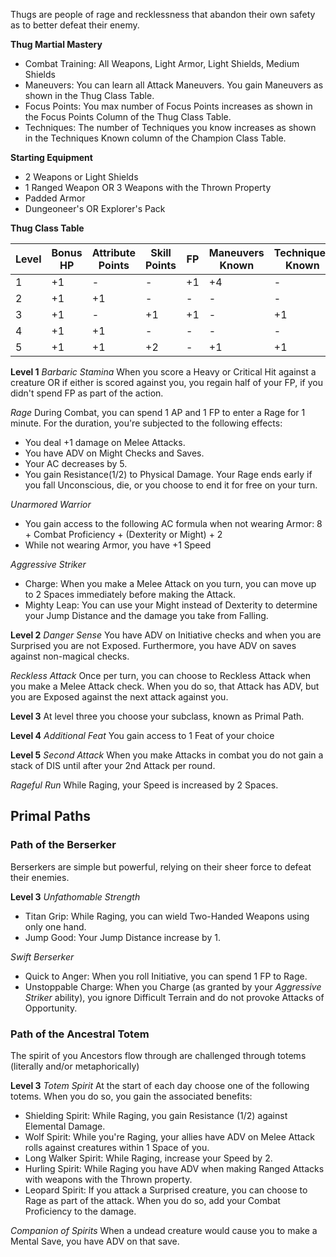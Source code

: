 Thugs are people of rage and recklessness that abandon their own safety as to better defeat their enemy. 

**Thug Martial Mastery**
- Combat Training: All Weapons, Light Armor, Light Shields, Medium Shields
- Maneuvers: You can learn all Attack Maneuvers. You gain Maneuvers as shown in the Thug Class Table.
- Focus Points: You max number of Focus Points increases as shown in the Focus Points Column of the Thug Class Table.
- Techniques: The number of Techniques you know increases as shown in the Techniques Known column of the Champion Class Table.

**Starting Equipment**
- 2 Weapons or Light Shields
- 1 Ranged Weapon OR 3 Weapons with the Thrown Property
- Padded Armor
- Dungeoneer's OR Explorer's Pack

**Thug Class Table**

| Level | Bonus HP | Attribute Points | Skill Points | FP  | Maneuvers Known | Techniques Known |
| ----- | -------- | ---------------- | ------------ | --- | --------------- | ---------------- |
| 1     | +1       | -                | -            | +1  | +4              | -                |
| 2     | +1       | +1               | -            | -   | -               | -                |
| 3     | +1       | -                | +1           | +1  | -               | +1               |
| 4     | +1       | +1               | -            | -   | -               | -                |
| 5     | +1       | +1               | +2           | -   | +1              | +1               |

**Level 1**
*Barbaric Stamina*
When you score a Heavy or Critical Hit against a creature OR if either is scored against you, you regain half of your FP, if you didn't spend FP as part of the action. 

*Rage*
During Combat, you can spend 1 AP and 1 FP to enter a Rage for 1 minute. For the duration, you're subjected to the following effects:
- You deal +1 damage on Melee Attacks.
- You have ADV on Might Checks and Saves.
- Your AC decreases by 5.
- You gain Resistance(1/2) to Physical Damage.
Your Rage ends early if you fall Unconscious, die, or you choose to end it for free on your turn. 

*Unarmored Warrior*
- You gain access to the following AC formula when not wearing Armor: 8 + Combat Proficiency + (Dexterity or Might) + 2 
- While not wearing Armor, you have +1 Speed

*Aggressive Striker*
- Charge: When you make a Melee Attack on you turn, you can move up to 2 Spaces immediately before making the Attack.
- Mighty Leap: You can use your Might instead of Dexterity to determine your Jump Distance and the damage you take from Falling. 

**Level 2**
*Danger Sense*
You have ADV on Initiative checks and when you are Surprised you are not Exposed. Furthermore, you have ADV on saves against non-magical checks.

*Reckless Attack*
Once per turn, you can choose to Reckless Attack when you make a Melee Attack check. When you do so, that Attack has ADV, but you are Exposed against the next attack against you. 

**Level 3**
At level three you choose your subclass, known as Primal Path. 

**Level 4**
*Additional Feat*
You gain access to 1 Feat of your choice

**Level 5**
*Second Attack*
When you make Attacks in combat you do not gain a stack of DIS until after your 2nd Attack per round.

*Rageful Run*
While Raging, your Speed is increased by 2 Spaces.

## Primal Paths
### Path of the Berserker
Berserkers are simple but powerful, relying on their sheer force to defeat their enemies.

**Level 3**
*Unfathomable Strength*
- Titan Grip: While Raging, you can wield Two-Handed Weapons using only one hand.
- Jump Good: Your Jump Distance increase by 1.

*Swift Berserker*
- Quick to Anger: When you roll Initiative, you can spend 1 FP to Rage.
- Unstoppable Charge: When you Charge (as granted by your *Aggressive Striker* ability), you ignore Difficult Terrain and do not provoke Attacks of Opportunity.


### Path of the Ancestral Totem
The spirit of you Ancestors flow through are challenged through totems (literally and/or metaphorically)

**Level 3**
*Totem Spirit*
At the start of each day choose one of the following totems. When you do so, you gain the associated benefits:
- Shielding Spirit:  While Raging, you gain Resistance (1/2) against Elemental Damage.
- Wolf Spirit: While you're Raging, your allies have ADV on Melee Attack rolls against creatures within 1 Space of you. 
- Long Walker Spirit: While Raging, increase your Speed by 2.
- Hurling Spirit: While Raging you have ADV when making Ranged Attacks with weapons with the Thrown property.
- Leopard Spirit: If you attack a Surprised creature, you can choose to Rage as part of the attack. When you do so, add your Combat Proficiency to the damage. 

*Companion of Spirits*
When a undead creature would cause you to make a Mental Save, you have ADV on that save. 